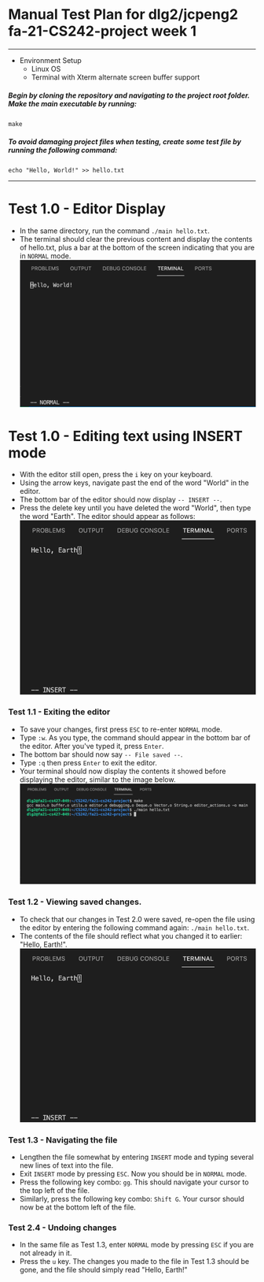 # Manual Test Plan for dlg2/jcpeng2 fa-21-CS242-project week 1

------

- Environment Setup
  - Linux OS
  - Terminal with Xterm alternate screen buffer support


##### Begin by cloning the repository and navigating to the project root folder. Make the main executable by running:
`make`

##### To avoid damaging project files when testing, create some test file by running the following command:
`echo "Hello, World!" >> hello.txt`

------
# Test 1.0 - Editor Display
- In the same directory, run the command `./main hello.txt`. 
- The terminal should clear the previous content and display the contents of hello.txt, plus a bar at the bottom of the screen indicating that you are in `NORMAL` mode.
![editor display](mtp_images/editor_display.png)

# Test 1.0 - Editing text using INSERT mode
 - With the editor still open, press the `i` key on your keyboard.
 - Using the arrow keys, navigate past the end of the word "World" in the editor.
 - The bottom bar of the editor should now display `-- INSERT --`.
 - Press the delete key until you have deleted the word "World", then type the word "Earth". The editor should appear as follows:
![edited text](mtp_images/edited_text.png)

### Test 1.1 - Exiting the editor
 - To save your changes, first press `ESC` to re-enter `NORMAL` mode.
 - Type `:w`. As you type, the command should appear in the bottom bar of the editor. After you've typed it, press `Enter`.
 - The bottom bar should now say `-- File saved --`.
 - Type `:q` then press `Enter` to exit the editor.
 - Your terminal should now display the contents it showed before displaying the editor, similar to the image below.
![terminal state](mtp_images/terminal_state.png)

### Test 1.2 - Viewing saved changes.
 - To check that our changes in Test 2.0 were saved, re-open the file using the editor by entering the following command again: `./main hello.txt`.
 - The contents of the file should reflect what you changed it to earlier: "Hello, Earth!".
![saved changes](mtp_images/edited_text.png)

### Test 1.3 - Navigating the file
 - Lengthen the file somewhat by entering `INSERT` mode and typing several new lines of text into the file.
 - Exit `INSERT` mode by pressing `ESC`. Now you should be in `NORMAL` mode.
 - Press the following key combo: `gg`. This should navigate your cursor to the top left of the file.
 - Similarly, press the following key combo: `Shift G`. Your cursor should now be at the bottom left of the file.

### Test 2.4 - Undoing changes
 - In the same file as Test 1.3, enter `NORMAL` mode by pressing `ESC` if you are not already in it.
 - Press the `u` key. The changes you made to the file in Test 1.3 should be gone, and the file should simply read "Hello, Earth!"